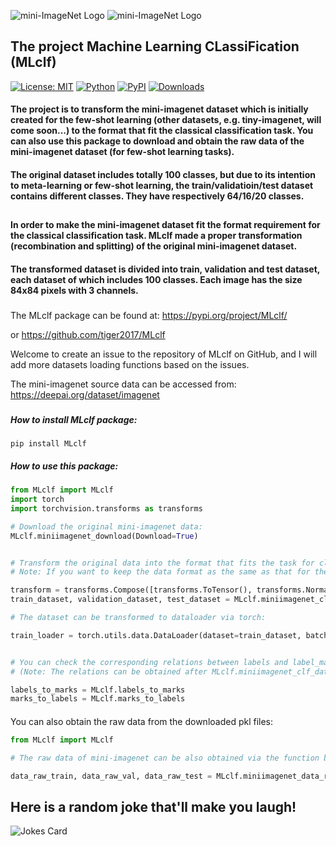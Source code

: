 ![mini-ImageNet Logo](https://github.com/tiger2017/MLclf/blob/master/mini-imagenet.png)
![mini-ImageNet Logo](https://github.com/tiger2017/MLclf/blob/master/tiny-imagenet.png)
## The project Machine Learning CLassiFication (MLclf) 

[![License: MIT](https://img.shields.io/badge/License-MIT-yellow.svg)](https://opensource.org/licenses/MIT)
[![Python](https://img.shields.io/badge/python-3.6-blue.svg)](https://www.python.org/)
[![PyPI](https://img.shields.io/pypi/v/mlclf)](https://pypi.org/project/mlclf/)
[![Downloads](https://static.pepy.tech/personalized-badge/mlclf?period=total&units=international_system&left_color=orange&right_color=green&left_text=Downloads)](https://pepy.tech/project/mlclf)

#### The project is to transform the mini-imagenet dataset which is initially created for the few-shot learning (other datasets, e.g. tiny-imagenet, will come soon...) to the format that fit the classical classification task. You can also use this package to download and obtain the raw data of the mini-imagenet dataset (for few-shot learning tasks).

#### The original dataset includes totally 100 classes, but due to its intention to meta-learning or few-shot learning, the train/validatioin/test dataset contains different classes. They have respectively 64/16/20 classes.
##

#### In order to make the mini-imagenet dataset fit the format requirement for the classical classification task. MLclf made a proper transformation (recombination and splitting) of the original mini-imagenet dataset.
#### The transformed dataset is divided into train, validation and test dataset, each dataset of which includes 100 classes. Each image has the size 84x84 pixels with 3 channels.
###

The MLclf package can be found at: https://pypi.org/project/MLclf/

or https://github.com/tiger2017/MLclf

Welcome to create an issue to the repository of MLclf on GitHub, and I will add more datasets loading functions based on the issues.


The mini-imagenet source data can be accessed from: https://deepai.org/dataset/imagenet
###
##### How to install MLclf package:
```angular2html
pip install MLclf
```

##### How to use this package:

```python
from MLclf import MLclf
import torch
import torchvision.transforms as transforms

# Download the original mini-imagenet data:
MLclf.miniimagenet_download(Download=True)


# Transform the original data into the format that fits the task for classification:
# Note: If you want to keep the data format as the same as that for the meta-learning or few-shot learning (original format), just set ratio_train=0.64, ratio_val=0.16, shuffle=False.

transform = transforms.Compose([transforms.ToTensor(), transforms.Normalize((0.5, 0.5, 0.5), (0.5, 0.5, 0.5))])
train_dataset, validation_dataset, test_dataset = MLclf.miniimagenet_clf_dataset(ratio_train=0.6, ratio_val=0.2, seed_value=None, shuffle=True, transform=transform, save_clf_data=True)

# The dataset can be transformed to dataloader via torch: 

train_loader = torch.utils.data.DataLoader(dataset=train_dataset, batch_size=128, shuffle=True, num_workers=0)


# You can check the corresponding relations between labels and label_marks of the image data:
# (Note: The relations can be obtained after MLclf.miniimagenet_clf_dataset is called, otherwise they will be returned as None instead.)

labels_to_marks = MLclf.labels_to_marks
marks_to_labels = MLclf.marks_to_labels
```
####

You can also obtain the raw data from the downloaded pkl files:
```python
from MLclf import MLclf

# The raw data of mini-imagenet can be also obtained via the function below:

data_raw_train, data_raw_val, data_raw_test = MLclf.miniimagenet_data_raw()
```

## Here is a random joke that'll make you laugh!
![Jokes Card](https://readme-jokes.vercel.app/api)